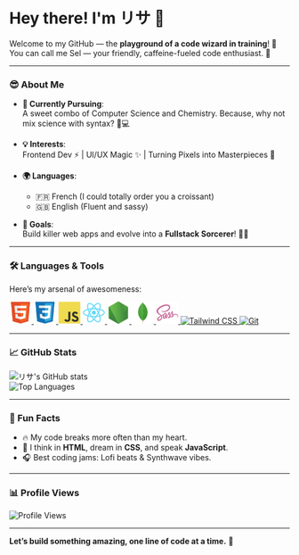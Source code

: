 # Hey there! I'm リサ 👋  

Welcome to my GitHub — the **playground of a code wizard in training**! 🌟  
You can call me Sel — your friendly, caffeine-fueled code enthusiast. 🚀  

---

### 😎 About Me  

- **🔭 Currently Pursuing**:  
  A sweet combo of Computer Science and Chemistry. Because, why not mix science with syntax? 🧪💻  

- **💡 Interests**:  
  Frontend Dev ⚡ | UI/UX Magic ✨ | Turning Pixels into Masterpieces 🎨  

- **🌍 Languages**:  
  - 🇫🇷 French (I could totally order you a croissant)  
  - 🇬🇧 English (Fluent and sassy)  

- **🎯 Goals**:  
  Build killer web apps and evolve into a **Fullstack Sorcerer**! 🧙‍♂️  

---

### 🛠️ Languages & Tools  

Here’s my arsenal of awesomeness:  

<p align="left">
  <a href="https://developer.mozilla.org/en-US/docs/Web/HTML" target="_blank">
    <img src="https://raw.githubusercontent.com/devicons/devicon/master/icons/html5/html5-original.svg" alt="HTML" width="40" height="40"/>
  </a>
  <a href="https://developer.mozilla.org/en-US/docs/Web/CSS" target="_blank">
    <img src="https://raw.githubusercontent.com/devicons/devicon/master/icons/css3/css3-original.svg" alt="CSS" width="40" height="40"/>
  </a>
  <a href="https://developer.mozilla.org/en-US/docs/Web/JavaScript" target="_blank">
    <img src="https://raw.githubusercontent.com/devicons/devicon/master/icons/javascript/javascript-original.svg" alt="JavaScript" width="40" height="40"/>
  </a>
  <a href="https://reactjs.org/" target="_blank">
    <img src="https://raw.githubusercontent.com/devicons/devicon/master/icons/react/react-original.svg" alt="React" width="40" height="40"/>
  </a>
  <a href="https://nodejs.org/" target="_blank">
    <img src="https://raw.githubusercontent.com/devicons/devicon/master/icons/nodejs/nodejs-original.svg" alt="Node.js" width="40" height="40"/>
  </a>
  <a href="https://www.mongodb.com/" target="_blank">
    <img src="https://raw.githubusercontent.com/devicons/devicon/master/icons/mongodb/mongodb-original.svg" alt="MongoDB" width="40" height="40"/>
  </a>
  <a href="https://sass-lang.com/" target="_blank">
    <img src="https://raw.githubusercontent.com/devicons/devicon/master/icons/sass/sass-original.svg" alt="SASS" width="40" height="40"/>
  </a>
  <a href="https://tailwindcss.com/" target="_blank">
    <img src="https://www.vectorlogo.zone/logos/tailwindcss/tailwindcss-icon.svg" alt="Tailwind CSS" width="40" height="40"/>
  </a>
  <a href="https://git-scm.com/" target="_blank">
    <img src="https://www.vectorlogo.zone/logos/git-scm/git-scm-icon.svg" alt="Git" width="40" height="40"/>
  </a>
</p>

---

### 📈 GitHub Stats  

![リサ's GitHub stats](https://github-readme-stats.vercel.app/api?username=izume01&show_icons=true&theme=tokyonight)  
![Top Languages](https://github-readme-stats.vercel.app/api/top-langs/?username=izume01&layout=compact&theme=tokyonight)  

---

### 🎉 Fun Facts  

- 🔥 My code breaks more often than my heart.  
- 💬 I think in **HTML**, dream in **CSS**, and speak **JavaScript**.  
- 🎧 Best coding jams: Lofi beats & Synthwave vibes.  

---

### 📊 Profile Views  

![Profile Views](https://komarev.com/ghpvc/?username=izume01&color=blueviolet&style=flat-square)  

---

**Let’s build something amazing, one line of code at a time.** 🌟  
